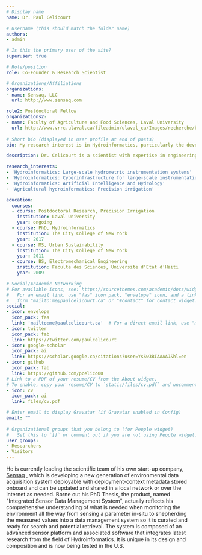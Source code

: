 ```yaml
---
# Display name
name: Dr. Paul Celicourt

# Username (this should match the folder name)
authors:
- admin

# Is this the primary user of the site?
superuser: true

# Role/position
role: Co-Founder & Research Scientist

# Organizations/Affiliations
organizations:
- name: Sensaq, LLC
  url: http://www.sensaq.com

role2: Postdoctoral Fellow
organizations2:
- name: Faculty of Agriculture and Food Sciences, Laval University
  url: http://www.vrrc.ulaval.ca/fileadmin/ulaval_ca/Images/recherche/bd/chercheur/fac/dept/04103.html
  
# Short bio (displayed in user profile at end of posts)
bio: My research interest is in Hydroinformatics, particularly the development and application of hardware and software technologies that resolve the chronic schematic, syntactic and semantic heterogeneities in earth sciences data sources.

description: Dr. Celicourt is a scientist with expertise in engineering informatics and its applications to earth sciences, especially hydrology (i.e., Hydroinformatics). His research interest is in the development and application of hardware and software technologies for environmental conditions monitoring that resolve the chronic schematic, syntactic and semantic heterogeneities in earth sciences data sources. He has recently developed an interest in Artificial Intelligence (Computer Vision and Natural Language Processing) to develop advanced technologies to support the understanding of hydrological processes in urban environment and the production of machine-actionable data for decision-making, in disaster management and precision agriculture (Agro-informatics) for example. He is conducting postdoctoral research to optimize the water footprint of cranberry production in the Quebec province in Canada under the supervision of Drs. Silvio Jose Gumiere and Alain Rousseau.

research_interests:
- 'Hydroinformatics: Large-scale hydrometric instrumentation systems'
- 'Hydroinformatics: Cyberinfrastructure for large-scale instrumentation systems'
- 'Hydroinformatics: Artificial Intelligence and Hydrology'
- 'Agricultural hydroinformatics: Precision irrigation'

education:
  courses:
  - course: Postdoctoral Research, Precision Irrigation
    institution: Laval University
    year: ongoing  
  - course: PhD, Hydroinformatics
    institution: The City College of New York
    year: 2017
  - course: MS, Urban Sustainability
    institution: The City College of New York
    year: 2011
  - course: BS, Electromechanical Engineering
    institution: Faculte des Sciences, Universite d'Etat d'Haiti
    year: 2009

# Social/Academic Networking
# For available icons, see: https://sourcethemes.com/academic/docs/widgets/#icons
#   For an email link, use "fas" icon pack, "envelope" icon, and a link in the
#   form "mailto:me@paulcelicourt.ca" or "#contact" for contact widget.
social:
- icon: envelope
  icon_pack: fas
  link: 'mailto:me@paulcelicourt.ca'  # For a direct email link, use "mailto:test@example.org".
- icon: twitter
  icon_pack: fab
  link: https://twitter.com/paulcelicourt
- icon: google-scholar
  icon_pack: ai
  link: https://scholar.google.ca/citations?user=YsSw3BIAAAAJ&hl=en
- icon: github
  icon_pack: fab
  link: https://github.com/pcelico00
# Link to a PDF of your resume/CV from the About widget.
# To enable, copy your resume/CV to `static/files/cv.pdf` and uncomment the lines below.  
- icon: cv
  icon_pack: ai
  link: files/cv.pdf

# Enter email to display Gravatar (if Gravatar enabled in Config)
email: ""
  
# Organizational groups that you belong to (for People widget)
#   Set this to `[]` or comment out if you are not using People widget.  
user_groups:
- Researchers
- Visitors
---
```


He is currently leading the scientific team of his own start-up company, [Sensaq](http://www.sensaq.com) , which is developing a new generation of environmental data acquisition system deployable with deployment-context metadata stored onboard and can be updated and shared in a local network or over the internet as needed. Borne out his PhD Thesis, the product, named "Integrated Sensor Data Management System", actually reflects his comprehensive understanding of what is needed when monitoring the environment all the way from sensing a parameter in-situ to shepherding the measured values into a data management system so it is curated and ready for search and potential retrieval. The system is composed of an advanced sensor platform and associated software that integrates latest research from the field of Hydroinformatics. It is unique in its design and composition and is now being tested in the U.S.
